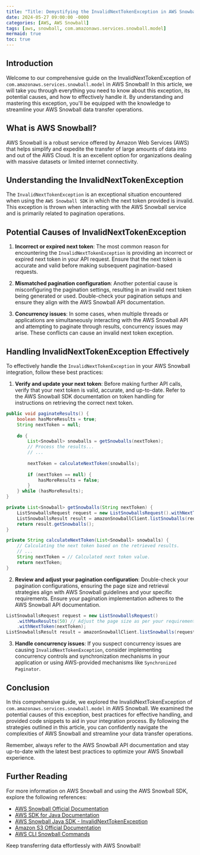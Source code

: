 ```yaml
---
title: "Title: Demystifying the InvalidNextTokenException in AWS Snowball: Unleashing the Power of Seamless Data Transfers"
date: 2024-05-27 09:00:00 -0000
categories: [AWS, AWS Snowball]
tags: [aws, snowball, com.amazonaws.services.snowball.model]
mermaid: true
toc: true
---
```



## Introduction

Welcome to our comprehensive guide on the InvalidNextTokenException of `com.amazonaws.services.snowball.model` in AWS Snowball! In this article, we will take you through everything you need to know about this exception, its potential causes, and how to effectively handle it. By understanding and mastering this exception, you'll be equipped with the knowledge to streamline your AWS Snowball data transfer operations.

## What is AWS Snowball?

AWS Snowball is a robust service offered by Amazon Web Services (AWS) that helps simplify and expedite the transfer of large amounts of data into and out of the AWS Cloud. It is an excellent option for organizations dealing with massive datasets or limited internet connectivity.

## Understanding the InvalidNextTokenException

The `InvalidNextTokenException` is an exceptional situation encountered when using the `AWS Snowball SDK` in which the next token provided is invalid. This exception is thrown when interacting with the AWS Snowball service and is primarily related to pagination operations.

## Potential Causes of InvalidNextTokenException

1. **Incorrect or expired next token**: The most common reason for encountering the `InvalidNextTokenException` is providing an incorrect or expired next token in your API request. Ensure that the next token is accurate and valid before making subsequent pagination-based requests.

2. **Mismatched pagination configuration**: Another potential cause is misconfiguring the pagination settings, resulting in an invalid next token being generated or used. Double-check your pagination setups and ensure they align with the AWS Snowball API documentation.

3. **Concurrency issues**: In some cases, when multiple threads or applications are simultaneously interacting with the AWS Snowball API and attempting to paginate through results, concurrency issues may arise. These conflicts can cause an invalid next token exception.

## Handling InvalidNextTokenException Effectively

To effectively handle the `InvalidNextTokenException` in your AWS Snowball integration, follow these best practices:

1. **Verify and update your next token**: Before making further API calls, verify that your next token is valid, accurate, and up-to-date. Refer to the AWS Snowball SDK documentation on token handling for instructions on retrieving the correct next token.

```java
public void paginateResults() {
    boolean hasMoreResults = true;
    String nextToken = null;
  
    do {
        List<Snowball> snowballs = getSnowballs(nextToken);
        // Process the results...
        // ...
        
        nextToken = calculateNextToken(snowballs);
        
        if (nextToken == null) {
            hasMoreResults = false;
        }
    } while (hasMoreResults);
}

private List<Snowball> getSnowballs(String nextToken) {
    ListSnowballsRequest request = new ListSnowballsRequest().withNextToken(nextToken);
    ListSnowballsResult result = amazonSnowballClient.listSnowballs(request);
    return result.getSnowballs();
}

private String calculateNextToken(List<Snowball> snowballs) {
    // Calculating the next token based on the retrieved results.
    // ...
    String nextToken = // Calculated next token value.
    return nextToken;
}
```

2. **Review and adjust your pagination configuration**: Double-check your pagination configurations, ensuring the page size and retrieval strategies align with AWS Snowball guidelines and your specific requirements. Ensure your pagination implementation adheres to the AWS Snowball API documentation.

```java
ListSnowballsRequest request = new ListSnowballsRequest()
    .withMaxResults(50) // Adjust the page size as per your requirements.
    .withNextToken(nextToken);
ListSnowballsResult result = amazonSnowballClient.listSnowballs(request);
```

3. **Handle concurrency issues**: If you suspect concurrency issues are causing `InvalidNextTokenException`, consider implementing concurrency controls and synchronization mechanisms in your application or using AWS-provided mechanisms like `Synchronized Paginator`.

## Conclusion

In this comprehensive guide, we explored the InvalidNextTokenException of `com.amazonaws.services.snowball.model` in AWS Snowball. We examined the potential causes of this exception, best practices for effective handling, and provided code snippets to aid in your integration process. By following the strategies outlined in this article, you can confidently navigate the complexities of AWS Snowball and streamline your data transfer operations.

Remember, always refer to the AWS Snowball API documentation and stay up-to-date with the latest best practices to optimize your AWS Snowball experience.

## Further Reading

For more information on AWS Snowball and using the AWS Snowball SDK, explore the following references:

- [AWS Snowball Official Documentation](https://docs.aws.amazon.com/snowball)
- [AWS SDK for Java Documentation](https://docs.aws.amazon.com/sdk-for-java)
- [AWS Snowball Java SDK - InvalidNextTokenException](https://docs.aws.amazon.com/AWSJavaSDK/latest/javadoc/com/amazonaws/services/snowball/model/InvalidNextTokenException.html)
- [Amazon S3 Official Documentation](https://docs.aws.amazon.com/s3)
- [AWS CLI Snowball Commands](https://docs.aws.amazon.com/cli/latest/reference/snowball/index.html)

Keep transferring data effortlessly with AWS Snowball!